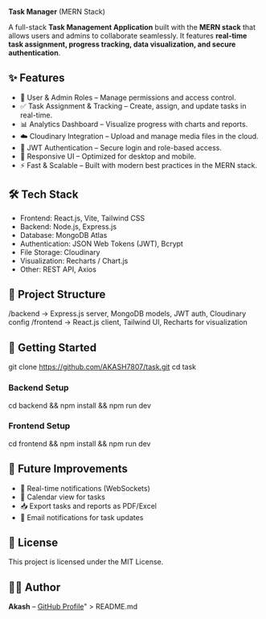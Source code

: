 **Task Manager** (MERN Stack)

A full-stack **Task Management Application** built with the **MERN stack** that allows users and admins to collaborate seamlessly. It features **real-time task assignment, progress tracking, data visualization, and secure authentication**.

## ✨ Features
- 👤 User & Admin Roles – Manage permissions and access control.
- ✅ Task Assignment & Tracking – Create, assign, and update tasks in real-time.
- 📊 Analytics Dashboard – Visualize progress with charts and reports.
- ☁️ Cloudinary Integration – Upload and manage media files in the cloud.
- 🔐 JWT Authentication – Secure login and role-based access.
- 📱 Responsive UI – Optimized for desktop and mobile.
- ⚡ Fast & Scalable – Built with modern best practices in the MERN stack.

## 🛠️ Tech Stack
- Frontend: React.js, Vite, Tailwind CSS
- Backend: Node.js, Express.js
- Database: MongoDB Atlas
- Authentication: JSON Web Tokens (JWT), Bcrypt
- File Storage: Cloudinary
- Visualization: Recharts / Chart.js
- Other: REST API, Axios

## 📂 Project Structure
/backend   → Express.js server, MongoDB models, JWT auth, Cloudinary config
/frontend  → React.js client, Tailwind UI, Recharts for visualization

## 🚀 Getting Started
git clone https://github.com/AKASH7807/task.git
cd task

### Backend Setup
cd backend && npm install && npm run dev

### Frontend Setup
cd frontend && npm install && npm run dev

## 📌 Future Improvements
- 🔔 Real-time notifications (WebSockets)
- 📅 Calendar view for tasks
- 📥 Export tasks and reports as PDF/Excel
- 📨 Email notifications for task updates

## 📜 License
This project is licensed under the MIT License.

## 👨‍💻 Author
**Akash** – [GitHub Profile](https://github.com/AKASH7807)" > README.md
